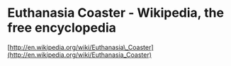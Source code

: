 <!--
id: 6759284999
link: http://tumblr.atmos.org/post/6759284999/euthanasia-coaster-wikipedia-the-free-encyclopedia
slug: euthanasia-coaster-wikipedia-the-free-encyclopedia
date: Tue Jun 21 2011 09:55:20 GMT-0700 (PDT)
publish: 2011-06-021
tags: 
title: Euthanasia Coaster - Wikipedia, the free encyclopedia
-->


Euthanasia Coaster - Wikipedia, the free encyclopedia
=====================================================

[http://en.wikipedia.org/wiki/Euthanasia\_Coaster](http://en.wikipedia.org/wiki/Euthanasia_Coaster)

